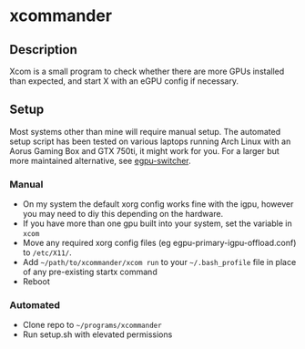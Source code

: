 # xcommander

## Description
Xcom is a small program to check whether there are more GPUs installed than expected, and start X with an eGPU config if necessary.

## Setup
Most systems other than mine will require manual setup.
The automated setup script has been tested on various laptops running Arch Linux with an Aorus Gaming Box and GTX 750ti, it might work for you.
For a larger but more maintained alternative, see [egpu-switcher](https://github.com/hertg/egpu-switcher).

### Manual
* On my system the default xorg config works fine with the igpu, however you may need to diy this depending on the hardware.
* If you have more than one gpu built into your system, set the variable in `xcom`
* Move any required xorg config files (eg egpu-primary-igpu-offload.conf) to `/etc/X11/`.
* Add `~/path/to/xcommander/xcom run` to your `~/.bash_profile` file in place of any pre-existing startx command
* Reboot

### Automated
* Clone repo to `~/programs/xcommander`
* Run setup.sh with elevated permissions
